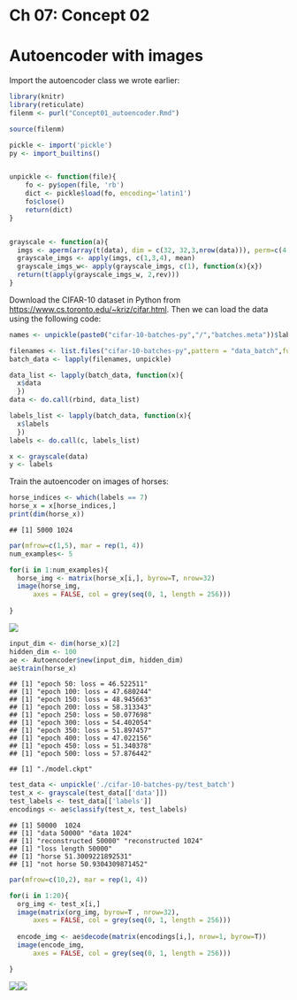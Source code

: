 Ch 07: Concept 02
================

Autoencoder with images
=======================

Import the autoencoder class we wrote earlier:

``` r
library(knitr)
library(reticulate)
filenm <- purl("Concept01_autoencoder.Rmd")

source(filenm)
```

``` r
pickle <- import('pickle')
py <- import_builtins()


unpickle <- function(file){
    fo <- py$open(file, 'rb')
    dict <- pickle$load(fo, encoding='latin1')
    fo$close()
    return(dict)
}


grayscale <- function(a){
  imgs <- aperm(array(t(data), dim = c(32, 32,3,nrow(data))), perm=c(4,3,2,1))
  grayscale_imgs <- apply(imgs, c(1,3,4), mean)
  grayscale_imgs_w<- apply(grayscale_imgs, c(1), function(x){x})
  return(t(apply(grayscale_imgs_w, 2,rev)))
}
```

Download the CIFAR-10 dataset in Python from <https://www.cs.toronto.edu/~kriz/cifar.html>. Then we can load the data using the following code:

``` r
names <- unpickle(paste0("cifar-10-batches-py","/","batches.meta"))$label_names

filenames <- list.files("cifar-10-batches-py",pattern = "data_batch",full.names = T)
batch_data <- lapply(filenames, unpickle)

data_list <- lapply(batch_data, function(x){
  x$data
  })
data <- do.call(rbind, data_list)

labels_list <- lapply(batch_data, function(x){
  x$labels
  })
labels <- do.call(c, labels_list)

x <- grayscale(data)
y <- labels
```

Train the autoencoder on images of horses:

``` r
horse_indices <- which(labels == 7)
horse_x = x[horse_indices,]
print(dim(horse_x)) 
```

    ## [1] 5000 1024

``` r
par(mfrow=c(1,5), mar = rep(1, 4))
num_examples<- 5

for(i in 1:num_examples){
  horse_img <- matrix(horse_x[i,], byrow=T, nrow=32)
  image(horse_img, 
      axes = FALSE, col = grey(seq(0, 1, length = 256)))
  
}
```

![](Concept02_autoencoder_with_imgs_files/figure-markdown_github/unnamed-chunk-4-1.png)

``` r
input_dim <- dim(horse_x)[2]
hidden_dim <- 100
ae <- Autoencoder$new(input_dim, hidden_dim)
ae$train(horse_x)
```

    ## [1] "epoch 50: loss = 46.522511"
    ## [1] "epoch 100: loss = 47.680244"
    ## [1] "epoch 150: loss = 48.945663"
    ## [1] "epoch 200: loss = 58.313343"
    ## [1] "epoch 250: loss = 50.077698"
    ## [1] "epoch 300: loss = 54.402054"
    ## [1] "epoch 350: loss = 51.897457"
    ## [1] "epoch 400: loss = 47.022156"
    ## [1] "epoch 450: loss = 51.340378"
    ## [1] "epoch 500: loss = 57.876442"

    ## [1] "./model.ckpt"

``` r
test_data <- unpickle('./cifar-10-batches-py/test_batch')
test_x <- grayscale(test_data[['data']])
test_labels <- test_data[['labels']]
encodings <- ae$classify(test_x, test_labels)
```

    ## [1] 50000  1024
    ## [1] "data 50000" "data 1024" 
    ## [1] "reconstructed 50000" "reconstructed 1024" 
    ## [1] "loss length 50000"
    ## [1] "horse 51.3009221892531"
    ## [1] "not horse 50.9304309871452"

``` r
par(mfrow=c(10,2), mar = rep(1, 4))

for(i in 1:20){
  org_img <- test_x[i,]
  image(matrix(org_img, byrow=T , nrow=32), 
      axes = FALSE, col = grey(seq(0, 1, length = 256)))
  
  encode_img <- ae$decode(matrix(encodings[i,], nrow=1, byrow=T))
  image(encode_img, 
      axes = FALSE, col = grey(seq(0, 1, length = 256)))

}
```

![](Concept02_autoencoder_with_imgs_files/figure-markdown_github/unnamed-chunk-7-1.png)![](Concept02_autoencoder_with_imgs_files/figure-markdown_github/unnamed-chunk-7-2.png)
